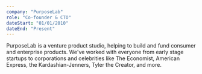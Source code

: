 ```yaml
---
company: "PurposeLab"
role: "Co-founder & CTO"
dateStart: "01/01/2010"
dateEnd: "Present"
---
```


PurposeLab is a venture product studio, helping to build and fund consumer and enterprise products. We've worked with everyone from early stage startups to corporations and celebrities like The Economist, American Express, the Kardashian-Jenners, Tyler the Creator, and more.
